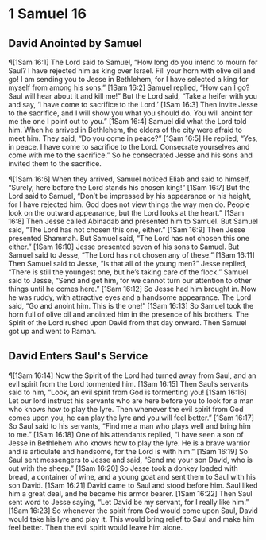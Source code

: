 # 1 Samuel 16

## David Anointed by Samuel
¶[1Sam 16:1] The Lord said to Samuel, “How long do you intend to mourn for Saul? I have rejected him as king over Israel. Fill your horn with olive oil and go! I am sending you to Jesse in Bethlehem, for I have selected a king for myself from among his sons.”
[1Sam 16:2] Samuel replied, “How can I go? Saul will hear about it and kill me!” But the Lord said, “Take a heifer with you and say, ‘I have come to sacrifice to the Lord.’
[1Sam 16:3] Then invite Jesse to the sacrifice, and I will show you what you should do. You will anoint for me the one I point out to you.”
[1Sam 16:4] Samuel did what the Lord told him. When he arrived in Bethlehem, the elders of the city were afraid to meet him. They said, “Do you come in peace?”
[1Sam 16:5] He replied, “Yes, in peace. I have come to sacrifice to the Lord. Consecrate yourselves and come with me to the sacrifice.” So he consecrated Jesse and his sons and invited them to the sacrifice.

¶[1Sam 16:6] When they arrived, Samuel noticed Eliab and said to himself, “Surely, here before the Lord stands his chosen king!”
[1Sam 16:7] But the Lord said to Samuel, “Don’t be impressed by his appearance or his height, for I have rejected him. God does not view things the way men do. People look on the outward appearance, but the Lord looks at the heart.”
[1Sam 16:8] Then Jesse called Abinadab and presented him to Samuel. But Samuel said, “The Lord has not chosen this one, either.”
[1Sam 16:9] Then Jesse presented Shammah. But Samuel said, “The Lord has not chosen this one either.”
[1Sam 16:10] Jesse presented seven of his sons to Samuel. But Samuel said to Jesse, “The Lord has not chosen any of these.”
[1Sam 16:11] Then Samuel said to Jesse, “Is that all of the young men?” Jesse replied, “There is still the youngest one, but he’s taking care of the flock.” Samuel said to Jesse, “Send and get him, for we cannot turn our attention to other things until he comes here.”
[1Sam 16:12] So Jesse had him brought in. Now he was ruddy, with attractive eyes and a handsome appearance. The Lord said, “Go and anoint him. This is the one!”
[1Sam 16:13] So Samuel took the horn full of olive oil and anointed him in the presence of his brothers. The Spirit of the Lord rushed upon David from that day onward. Then Samuel got up and went to Ramah.

## David Enters Saul's Service
¶[1Sam 16:14] Now the Spirit of the Lord had turned away from Saul, and an evil spirit from the Lord tormented him.
[1Sam 16:15] Then Saul’s servants said to him, “Look, an evil spirit from God is tormenting you!
[1Sam 16:16] Let our lord instruct his servants who are here before you to look for a man who knows how to play the lyre. Then whenever the evil spirit from God comes upon you, he can play the lyre and you will feel better.”
[1Sam 16:17] So Saul said to his servants, “Find me a man who plays well and bring him to me.”
[1Sam 16:18] One of his attendants replied, “I have seen a son of Jesse in Bethlehem who knows how to play the lyre. He is a brave warrior and is articulate and handsome, for the Lord is with him.”
[1Sam 16:19] So Saul sent messengers to Jesse and said, “Send me your son David, who is out with the sheep.”
[1Sam 16:20] So Jesse took a donkey loaded with bread, a container of wine, and a young goat and sent them to Saul with his son David.
[1Sam 16:21] David came to Saul and stood before him. Saul liked him a great deal, and he became his armor bearer.
[1Sam 16:22] Then Saul sent word to Jesse saying, “Let David be my servant, for I really like him.”
[1Sam 16:23] So whenever the spirit from God would come upon Saul, David would take his lyre and play it. This would bring relief to Saul and make him feel better. Then the evil spirit would leave him alone.
